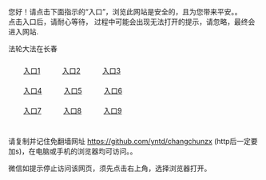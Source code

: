 您好！请点击下面指示的“入口”，浏览此网站是安全的，且为您带来平安。。 <br/>
点击入口后，请耐心等待， 过程中可能会出现无法打开的提示，请忽略，最终会进入网站. </br>

法轮大法在长春<br/>
<div style="padding:10px"><a style="margin:20px" target="_blank" href="https://d4c08gw8h32l6.cloudfront.net/2Qpsp?tyrkpo" id="ccLink1" rel="nofollow">入口1</a> <a target="_blank" style="margin:20px" href="https://d3saidt3z9ezhz.cloudfront.net/2Qpsp?pnwoiak" id="ccLink2" rel="nofollow">入口2</a> <a style="margin:20px" target="_blank" href="https://d8f8uct78kcsa.cloudfront.net/2Qpsp?vxeuur" id="ccLink3" rel="nofollow">入口3</a></div>

<div style="padding:10px" ><a style="margin:20px" target="_blank" href="https://d4c08gw8h32l6.cloudfront.net/2Qpsp?tyrkpo" id="ccLink4" rel="nofollow">入口4</a> <a style="margin:20px" href="https://d3saidt3z9ezhz.cloudfront.net/2Qpsp?pnwoiak" target="_blank" id="ccLink5" rel="nofollow">入口5</a> <a style="margin:20px" href="https://d8f8uct78kcsa.cloudfront.net/2Qpsp?vxeuur" target="_blank" id="ccLink6" rel="nofollow">入口6</a></div>

<div style="padding:10px"><a style="margin:20px" target="_blank" href="https://d4c08gw8h32l6.cloudfront.net/2Qpsp?tyrkpo" id="ccLink7" rel="nofollow">入口7</a> <a style="margin:20px" href="https://d3saidt3z9ezhz.cloudfront.net/2Qpsp?pnwoiak" target="_blank" id="ccLink8" rel="nofollow">入口8</a> <a style="margin:20px" target="_blank" href="https://d8f8uct78kcsa.cloudfront.net/2Qpsp?vxeuur" id="ccLink9" rel="nofollow">入口9</a></div>

<br/>



请复制并记住免翻墙网址 https://github.com/yntd/changchunzx (http后一定要加s)，在电脑或手机的浏览器均可访问。。<br/>

微信如提示停止访问该网页，须先点击右上角，选择浏览器打开。
